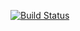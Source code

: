 [![Build Status](https://travis-ci.org/sjsaarinen/wadror.png)](https://travis-ci.org/sjsaarinen/wadror)
